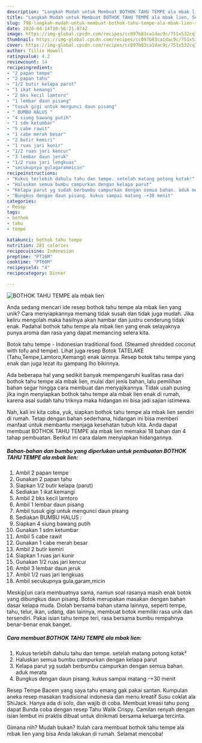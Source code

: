 ```yaml
---
description: "Langkah Mudah untuk Membuat BOTHOK TAHU TEMPE ala mbak lien, Sempurna"
title: "Langkah Mudah untuk Membuat BOTHOK TAHU TEMPE ala mbak lien, Sempurna"
slug: 798-langkah-mudah-untuk-membuat-bothok-tahu-tempe-ala-mbak-lien-sempurna
date: 2020-04-14T10:56:21.074Z
image: https://img-global.cpcdn.com/recipes/cc097b83ca1dac9c/751x532cq70/bothok-tahu-tempe-ala-mbak-lien-foto-resep-utama.jpg
thumbnail: https://img-global.cpcdn.com/recipes/cc097b83ca1dac9c/751x532cq70/bothok-tahu-tempe-ala-mbak-lien-foto-resep-utama.jpg
cover: https://img-global.cpcdn.com/recipes/cc097b83ca1dac9c/751x532cq70/bothok-tahu-tempe-ala-mbak-lien-foto-resep-utama.jpg
author: Tillie Howell
ratingvalue: 4.2
reviewcount: 14
recipeingredient:
- "2 papan tempe"
- "2 papan tahu"
- "1/2 butir kelapa parut"
- "1 ikat kemangi"
- "2 bks kecil lamtoro"
- "1 lembar daun pisang"
- "tusuk gigi untuk mengunci daun pisang"
- " BUMBU HALUS "
- "4 siung bawang putih"
- "1 sdm ketumbar"
- "5 cabe rawit"
- "1 cabe merah besar"
- "2 butir kemiri"
- "1 ruas jari kunir"
- "1/2 ruas jari kencur"
- "3 lembar daun jeruk"
- "1/2 ruas jari lengkuas"
- "secukupnya gulagarammicin"
recipeinstructions:
- "Kukus terlebih dahulu tahu dan tempe. setelah matang potong kotak²"
- "Haluskan semua bumbu campurkan dengan kelapa parut"
- "Kelapa parut yg sudah berbumbu campurkan dengan semua bahan. aduk merata"
- "Bungkus dengan daun pisang. kukus sampai matang -+30 menit"
categories:
- Resep
tags:
- bothok
- tahu
- tempe

katakunci: bothok tahu tempe 
nutrition: 281 calories
recipecuisine: Indonesian
preptime: "PT16M"
cooktime: "PT60M"
recipeyield: "4"
recipecategory: Dinner

---
```



![BOTHOK TAHU TEMPE ala mbak lien](https://img-global.cpcdn.com/recipes/cc097b83ca1dac9c/751x532cq70/bothok-tahu-tempe-ala-mbak-lien-foto-resep-utama.jpg)

Anda sedang mencari ide resep bothok tahu tempe ala mbak lien yang unik? Cara menyiapkannya memang tidak susah dan tidak juga mudah. Jika keliru mengolah maka hasilnya akan hambar dan justru cenderung tidak enak. Padahal bothok tahu tempe ala mbak lien yang enak selayaknya punya aroma dan rasa yang dapat memancing selera kita.

Botok tahu tempe - Indonesian traditional food. (Steamed shredded coconut with tofu and tempe). Lihat juga resep Botok TATELAKE (Tahu,Tempe,Lamtoro,Kemangi) enak lainnya. Resep botok tahu tempe yang enak dan juga lezat itu gampang lho bikinnya.

Ada beberapa hal yang sedikit banyak mempengaruhi kualitas rasa dari bothok tahu tempe ala mbak lien, mulai dari jenis bahan, lalu pemilihan bahan segar hingga cara membuat dan menyajikannya. Tidak usah pusing jika ingin menyiapkan bothok tahu tempe ala mbak lien enak di rumah, karena asal sudah tahu triknya maka hidangan ini bisa jadi sajian istimewa.


Nah, kali ini kita coba, yuk, siapkan bothok tahu tempe ala mbak lien sendiri di rumah. Tetap dengan bahan sederhana, hidangan ini bisa memberi manfaat untuk membantu menjaga kesehatan tubuh kita. Anda dapat membuat BOTHOK TAHU TEMPE ala mbak lien memakai 18 bahan dan 4 tahap pembuatan. Berikut ini cara dalam menyiapkan hidangannya.

<!--inarticleads1-->

##### Bahan-bahan dan bumbu yang diperlukan untuk pembuatan BOTHOK TAHU TEMPE ala mbak lien:

1. Ambil 2 papan tempe
1. Gunakan 2 papan tahu
1. Siapkan 1/2 butir kelapa (parut)
1. Sediakan 1 ikat kemangi
1. Ambil 2 bks kecil lamtoro
1. Ambil 1 lembar daun pisang
1. Ambil tusuk gigi untuk mengunci daun pisang
1. Sediakan  BUMBU HALUS :
1. Siapkan 4 siung bawang putih
1. Gunakan 1 sdm ketumbar
1. Ambil 5 cabe rawit
1. Gunakan 1 cabe merah besar
1. Ambil 2 butir kemiri
1. Siapkan 1 ruas jari kunir
1. Gunakan 1/2 ruas jari kencur
1. Ambil 3 lembar daun jeruk
1. Ambil 1/2 ruas jari lengkuas
1. Ambil secukupnya gula,garam,micin


Meskip[un cara membuatnya sama, namun soal rasanya masih enak botok yang dibungkus daun pisang. Botok merupakan masakan dengan bahan dasar kelapa muda. Diolah bersama bahan utama lainnya, seperti tempe, tahu, telur, ikan, udang, dan lainnya, membuat botok memiliki rasa unik dan tersendiri. Pakai isian tahu tempe teri, rasa bersama bumbu rempahnya benar-benar enak banget. 

<!--inarticleads2-->

##### Cara membuat BOTHOK TAHU TEMPE ala mbak lien:

1. Kukus terlebih dahulu tahu dan tempe. setelah matang potong kotak²
1. Haluskan semua bumbu campurkan dengan kelapa parut
1. Kelapa parut yg sudah berbumbu campurkan dengan semua bahan. aduk merata
1. Bungkus dengan daun pisang. kukus sampai matang -+30 menit


Resep Tempe Bacem yang saya tahu emang gak pakai santan. Kumpulan aneka resep masakan tradisional indonesia dan menu kreatif Susu coklat ala ShiJack. Hanya ada di solo, dan wajib di coba. Membuat kreasi tahu pong dapat Bunda coba dengan resep Tahu Walik Crispy. Camilan renyah dengan isian lembut ini praktis dibuat untuk dinikmati bersama keluarga tercinta. 

Gimana nih? Mudah bukan? Itulah cara membuat bothok tahu tempe ala mbak lien yang bisa Anda lakukan di rumah. Selamat mencoba!

